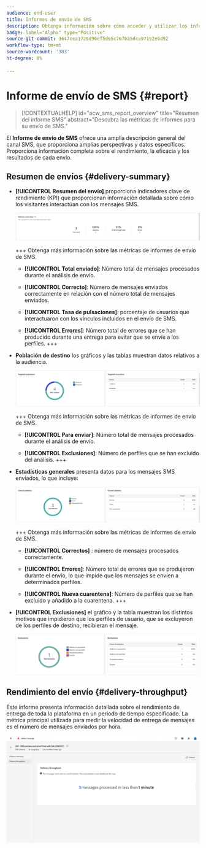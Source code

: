 ```yaml
---
audience: end-user
title: Informes de envío de SMS
description: Obtenga información sobre cómo acceder y utilizar los informes de envío de SMS
badge: label="Alpha" type="Positive"
source-git-commit: 3647cea1728d96ef5d65c767ba5dca97152e6d92
workflow-type: tm+mt
source-wordcount: '303'
ht-degree: 8%

---
```


# Informe de envío de SMS {#report}

>[!CONTEXTUALHELP]
>id="acw_sms_report_overview"
>title="Resumen del informe SMS"
>abstract="Descubra las métricas de informes para su envío de SMS."

El **Informe de envío de SMS** ofrece una amplia descripción general del canal SMS, que proporciona amplias perspectivas y datos específicos. Proporciona información completa sobre el rendimiento, la eficacia y los resultados de cada envío.

## Resumen de envíos {#delivery-summary}

* **[!UICONTROL Resumen del envío]** proporciona indicadores clave de rendimiento (KPI) que proporcionan información detallada sobre cómo los visitantes interactúan con los mensajes SMS.

  ![](assets/reporting_sms_3.png)

  +++ Obtenga más información sobre las métricas de informes de envío de SMS.

   * **[!UICONTROL Total enviado]**: Número total de mensajes procesados durante el análisis de envío.

   * **[!UICONTROL Correcto]**: Número de mensajes enviados correctamente en relación con el número total de mensajes enviados.

   * **[!UICONTROL Tasa de pulsaciones]**: porcentaje de usuarios que interactuaron con los vínculos incluidos en el envío de SMS.

   * **[!UICONTROL Errores]**: Número total de errores que se han producido durante una entrega para evitar que se envíe a los perfiles.
+++

* **Población de destino** los gráficos y las tablas muestran datos relativos a la audiencia.

  ![](assets/reporting_sms_4.png)

  +++ Obtenga más información sobre las métricas de informes de envío de SMS.

   * **[!UICONTROL Para enviar]**: Número total de mensajes procesados durante el análisis de envío.

   * **[!UICONTROL Exclusiones]**: Número de perfiles que se han excluido del análisis.
+++


* **Estadísticas generales** presenta datos para los mensajes SMS enviados, lo que incluye:

  ![](assets/reporting_sms_5.png)

  +++ Obtenga más información sobre las métricas de informes de envío de SMS.

   * **[!UICONTROL Correctos]** : número de mensajes procesados correctamente.

   * **[!UICONTROL Errores]**: Número total de errores que se produjeron durante el envío, lo que impide que los mensajes se envíen a determinados perfiles.

   * **[!UICONTROL Nueva cuarentena]**: Número de perfiles que se han excluido y añadido a la cuarentena.
+++

* **[!UICONTROL Exclusiones]** el gráfico y la tabla muestran los distintos motivos que impidieron que los perfiles de usuario, que se excluyeron de los perfiles de destino, recibieran el mensaje.

  ![](assets/reporting_sms_6.png)

## Rendimiento del envío {#delivery-throughput}

Este informe presenta información detallada sobre el rendimiento de entrega de toda la plataforma en un periodo de tiempo especificado. La métrica principal utilizada para medir la velocidad de entrega de mensajes es el número de mensajes enviados por hora.

![](assets/reporting_sms_2.png)

